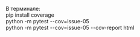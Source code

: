 В терминале: <br/>
 pip install coverage  <br/>
 python -m pytest --cov=issue-05  <br/>
 python -m pytest --cov=issue-05 --cov-report html
